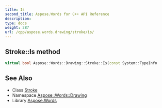 ```yaml
---
title: Is
second_title: Aspose.Words for C++ API Reference
description: 
type: docs
weight: 287
url: /cpp/aspose.words.drawing/stroke/is/
---
```

## Stroke::Is method




```cpp
virtual bool Aspose::Words::Drawing::Stroke::Is(const System::TypeInfo &target) const override
```

## See Also

* Class [Stroke](../)
* Namespace [Aspose::Words::Drawing](../../)
* Library [Aspose.Words](../../../)
